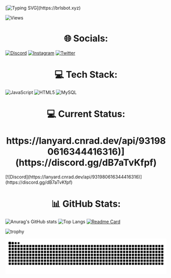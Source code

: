 [![Typing SVG](https://readme-typing-svg.herokuapp.com?font=roboto&color=%23F7C51D&size=18&vCenter=true&height=16&lines=👋+Hey+there,+I'm+Marshy.)](https://brlsbot.xyz)

![Views](https://komarev.com/ghpvc/?username=marshxan&style=flat-square&color=ff69b4)






<h1 align="center"> 🌐 Socials: </h1>

[![Discord](https://img.shields.io/badge/Discord-%237289DA.svg?logo=discord&logoColor=white)](htttps://discord.gg/dB7aTvKfpf) [![Instagram](https://img.shields.io/badge/Instagram-%23E4405F.svg?logo=Instagram&logoColor=white)](https://instagram.com/r.marshyy_) [![Twitter](https://img.shields.io/badge/Twitter-%231DA1F2.svg?logo=Twitter&logoColor=white)](https://twitter.com/marshxan) 




<h1 align="center"> 💻 Tech Stack: </h1>

![JavaScript](https://img.shields.io/badge/javascript-%23323330.svg?style=for-the-badge&logo=javascript&logoColor=%23F7DF1E)  ![HTML5](https://img.shields.io/badge/html5-%23E34F26.svg?style=for-the-badge&logo=html5&logoColor=white)   ![MySQL](https://img.shields.io/badge/mysql-%2300f.svg?style=for-the-badge&logo=mysql&logoColor=white)

 

<h1 align="center"> 💻 Current Status: </h1>
<h1 align="center"> https://lanyard.cnrad.dev/api/931980616344416316)](https://discord.gg/dB7aTvKfpf) </h1>
[![Discord](https://lanyard.cnrad.dev/api/931980616344416316)](https://discord.gg/dB7aTvKfpf)



<h1 align="center"> 📊 GitHub Stats: </h1>

![Anurag's GitHub stats](https://github-readme-stats.vercel.app/api?username=Marshxan&show_icons=true&theme=dracula) ![Top Langs](https://github-readme-stats.vercel.app/api/top-langs/?username=Marshxan&layout=compact&theme=dracula&langs_count=8) [![Readme Card](https://github-readme-stats.vercel.app/api/pin/?username=Marshxan&repo=Advanced-Spawn-DV&theme=dracula)](https://github.com/marshxan/advanced-spawn-dv)

![trophy](https://github-profile-trophy.vercel.app/?username=Marshxan&theme=dracula&no-bg=false)





<p align="center">
<img src="https://github.com/VishwaGauravIn/VishwaGauravIn/blob/output/github-contribution-grid-snake.svg">
</p>
